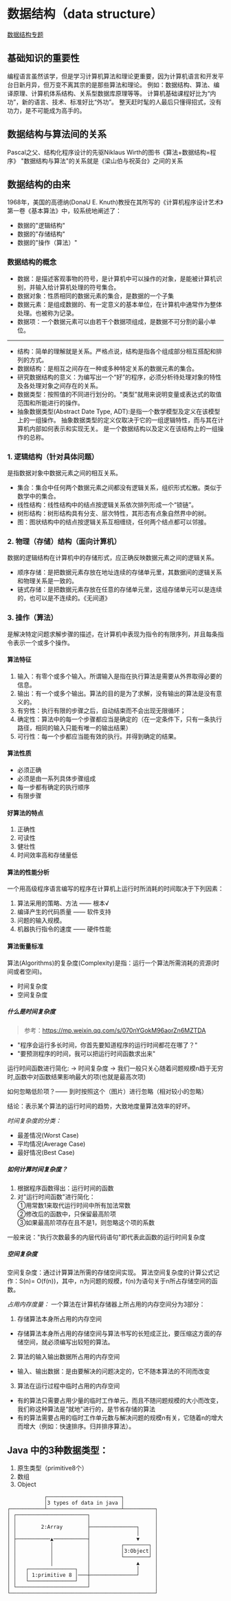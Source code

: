 # 数据结构（data structure）

[数据结构专题](http://www.nowamagic.net/librarys/veda/detail/2173)

## 基础知识的重要性

编程语言虽然该学，但是学习计算机算法和理论更重要，因为计算机语言和开发平台日新月异，但万变不离其宗的是那些算法和理论。
例如：数据结构、算法、编译原理、计算机体系结构、关系型数据库原理等等。
计算机基础课程好比为“内功”，新的语言、技术、标准好比“外功”。
整天赶时髦的人最后只懂得招式，没有功力，是不可能成为高手的。

## 数据结构与算法间的关系
 Pascal之父、结构化程序设计的先驱Niklaus Wirth的图书《算法+数据结构=程序》
 "数据结构与算法"的关系就是《梁山伯与祝英台》之间的关系

## 数据结构的由来

1968年，美国的高德纳(DonaU E. Knuth)教授在其所写的《计算机程序设计艺术》第一卷《基本算法》中，较系统地阐述了：
 - 数据的"逻辑结构"
 - 数据的"存储结构"
 - 数据的"操作（算法）"
 
### 数据结构的概念
   
  - 数据：是描述客观事物的符号，是计算机中可以操作的对象，是能被计算机识别，并输入给计算机处理的符号集合。
  - 数据对象：性质相同的数据元素的集合，是数据的一个子集
  - 数据元素：是组成数据的、有一定意义的基本单位，在计算机中通常作为整体处理。也被称为记录。
  - 数据项：一个数据元素可以由若干个数据项组成，是数据不可分割的最小单位。
   
  ---
   
  - 结构：简单的理解就是关系。严格点说，结构是指各个组成部分相互搭配和排列的方式。
  - 数据结构：是相互之间存在一种或多种特定关系的数据元素的集合。
  - 研究数据结构的意义：为编写出一个“好”的程序，必须分析待处理对象的特性及各处理对象之间存在的关系。
  - 数据类型：按照值的不同进行划分的。"类型"就用来说明变量或表达式的取值范围和所能进行的操作。
  - 抽象数据类型(Abstract Date Type, ADT):是指一个数学模型及定义在该模型上的一组操作。
    抽象数据类型的定义仅取决于它的一组逻辑特性，而与其在计算机内部如何表示和实现无关。
    是一个数据结构以及定义在该结构上的一组操作的总称。
 
### 1. 逻辑结构（针对具体问题）
  是指数据对象中数据元素之间的相互关系。
  
  - 集合：集合中任何两个数据元素之间都没有逻辑关系，组织形式松散。类似于数学中的集合。
  - 线性结构：线性结构中的结点按逻辑关系依次排列形成一个“锁链”。
  - 树形结构：树形结构具有分支、层次特性，其形态有点象自然界中的树。
  - 图：图状结构中的结点按逻辑关系互相缠绕，任何两个结点都可以邻接。
  
### 2. 物理（存储）结构（面向计算机）
  数据的逻辑结构在计算机中的存储形式，应正确反映数据元素之间的逻辑关系。
  
  - 顺序存储：是把数据元素存放在地址连续的存储单元里，其数据间的逻辑关系和物理关系是一致的。
  - 链式存储：是把数据元素存放在任意的存储单元里，这组存储单元可以是连续的，也可以是不连续的。《无间道》
  
### 3. 操作（算法）
  是解决特定问题求解步骤的描述，在计算机中表现为指令的有限序列，并且每条指令表示一个或多个操作。
  
#### 算法特征
  
  1. 输入：有零个或多个输入。所谓输入是指在执行算法是需要从外界取得必要的信息。
  2. 输出：有一个或多个输出。算法的目的是为了求解，没有输出的算法是没有意义的。
  3. 有穷性：执行有限的步骤之后，自动结束而不会出现无限循环；
  4. 确定性：算法中的每一个步骤都应当是确定的（在一定条件下，只有一条执行路径，相同的输入只能有唯一的输出结果）
  5. 可行性：每一个步都应当能有效的执行。并得到确定的结果。
  
#### 算法性质
  
  - 必须正确
  - 必须是由一系列具体步骤组成
  - 每一步都有确定的执行顺序
  - 有限步骤
  
#### 好算法的特点
  
  1. 正确性
  2. 可读性
  3. 健壮性
  4. 时间效率高和存储量低
  
#### 算法的性能分析
  
  一个用高级程序语言编写的程序在计算机上运行时所消耗的时间取决于下列因素：
  
  1. 算法采用的策略、方法 —— 根本√
  2. 编译产生的代码质量 —— 软件支持
  3. 问题的输入规模。
  4. 机器执行指令的速度 —— 硬件性能
  
#### 算法衡量标准

算法(Algorithms)的复杂度(Complexity)是指：运行一个算法所需消耗的资源(时间或者空间)。

 - 时间复杂度
 - 空间复杂度

##### 什么是时间复杂度

> 参考：https://mp.weixin.qq.com/s/070nYGokM96aorZn6MZTDA


 - "程序会运行多长时间，你首先要知道程序的运行时间都花在哪了？"
 - "要预测程序的时间，我可以把运行时间函数求出来"
 
 运行时间函数进行简化:
 -> 时间复杂度 
 -> 我们一般只关心随着问题规模n趋于无穷时,函数中对函数结果影响最大的项(也就是最高次项)
 
 如何忽略低阶项？—— 到时按照这个（图片）进行忽略（相对较小的忽略）
 
 [](忽略低阶项.jpg)
 
 结论：表示某个算法的运行时间的趋势，大致地度量算法效率的好坏。
 
 *时间复杂度的分类：*
 
 - 最差情况(Worst Case)
 - 平均情况(Average Case)
 - 最好情况(Best Case)
 
 
##### 如何计算时间复杂度？
 
1. 根据程序函数得出：运行时间的函数                              
2. 对"运行时间函数"进行简化：                                    
 ①用常数1来取代运行时间中所有加法常数  
 ②修改后的函数中，只保留最高阶项            
 ③如果最高阶项存在且不是1，则忽略这个项的系数  
 
 一般来说："执行次数最多的内层代码语句"即代表此函数的运行时间复杂度

##### 空间复杂度

空间复杂度：通过计算算法所需的存储空间实现。
算法空间复杂度的计算公式记作：S(n)= O(f(n))，其中，n为问题的规模，f(n)为语句关于n所占存储空间的函数。

*占用内存度量：* 一个算法在计算机存储器上所占用的内存空间分为3部分：

1. 存储算法本身所占用的内存空间
 - 存储算法本身所占用的存储空间与算法书写的长短成正比，要压缩这方面的存储空间，就必须编写出较短的算法。
 
2. 算法的输入输出数据所占用的内存空间
 - 输入、输出数据：是由要解决的问题决定的，它不随本算法的不同而改变
 
3. 算法在运行过程中临时占用的内存空间
 - 有的算法只需要占用少量的临时工作单元，而且不随问题规模的大小而改变，我们称这种算法是“就地"进行的，是节省存储的算法
 - 有的算法需要占用的临时工作单元数与解决问题的规模n有关，它随着n的增大而增大（例如：快速排序。归并排序算法）。

## Java 中的3种数据类型：

1. 原生类型（primitive8个）
2. 数组
3. Object

```
            ┌────────────────────────┐           
            │3 types of data in java │           
┌───────────┴────────────────────────┴──────────┐
│ ┌───────────────────────┐                     │
│ │                       │                     │
│ │        2:Array        ├───────────────┐     │
│ │                       │               │     │
│ ├───────────▲───────────┤               ▼     │
│ │           │           │          ┌────────┐ │
│ │           │           │          │3:Object│ │
│ │           │           │          └────────┘ │
│ │           │           │               ▲     │
│ │   ┌───────────────┐   │               │     │
│ │   │ 1:primitive 8 │───┼───────────────┘     │
│ │   └───────────────┘   │                     │
│ └───────────────────────┘                     │
└───────────────────────────────────────────────┘
```